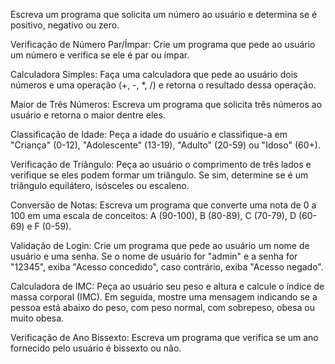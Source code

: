 
Escreva um programa que solicita um número ao usuário e determina se é positivo, negativo ou zero.

Verificação de Número Par/Ímpar:
Crie um programa que pede ao usuário um número e verifica se ele é par ou ímpar.

Calculadora Simples:
Faça uma calculadora que pede ao usuário dois números e uma operação (+, -, *, /) e retorna o resultado dessa operação.

Maior de Três Números:
Escreva um programa que solicita três números ao usuário e retorna o maior dentre eles.

Classificação de Idade:
Peça a idade do usuário e classifique-a em "Criança" (0-12), "Adolescente" (13-19), "Adulto" (20-59) ou "Idoso" (60+).

Verificação de Triângulo:
Peça ao usuário o comprimento de três lados e verifique se eles podem formar um triângulo. Se sim, determine se é um triângulo equilátero, isósceles ou escaleno.

Conversão de Notas:
Escreva um programa que converte uma nota de 0 a 100 em uma escala de conceitos: A (90-100), B (80-89), C (70-79), D (60-69) e F (0-59).

Validação de Login:
Crie um programa que pede ao usuário um nome de usuário e uma senha. Se o nome de usuário for "admin" e a senha for "12345", exiba "Acesso concedido", caso contrário, exiba "Acesso negado".

Calculadora de IMC:
Peça ao usuário seu peso e altura e calcule o índice de massa corporal (IMC). Em seguida, mostre uma mensagem indicando se a pessoa está abaixo do peso, com peso normal, com sobrepeso, obesa ou muito obesa.

Verificação de Ano Bissexto:
Escreva um programa que verifica se um ano fornecido pelo usuário é bissexto ou não.
